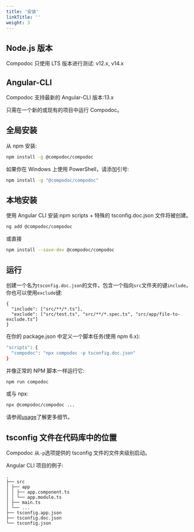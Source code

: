 ```yaml
---
title: '安装'
linkTitle: ''
weight: 3
---
```


## Node.js 版本

Compodoc 只使用 LTS 版本进行测试: v12.x, v14.x

## Angular-CLI

Compodoc 支持最新的 Angular-CLI 版本:13.x

只需在一个新的或现有的项目中运行 Compodoc。

## 全局安装

从 npm 安装:

```bash
npm install -g @compodoc/compodoc
```

如果你在 Windows 上使用 PowerShell，请添加引号:

```bash
npm install -g "@compodoc/compodoc"
```

## 本地安装

使用 Angular CLI 安装:npm scripts + 特殊的 tsconfig.doc.json 文件将被创建。

```bash
ng add @compodoc/compodoc
```

或直接

```bash
npm install --save-dev @compodoc/compodoc
```

## 运行

创建一个名为`tsconfig.doc.json`的文件，包含一个指向`src`文件夹的键`include`，你也可以使用`exclude`键:

```
{
  "include": ["src/**/*.ts"],
  "exclude": ["src/test.ts", "src/**/*.spec.ts", "src/app/file-to-exclude.ts"]
}
```

在你的 package.json 中定义一个脚本任务(使用 npm 6.x):

```bash
"scripts": {
  "compodoc": "npx compodoc -p tsconfig.doc.json"
}
```

并像正常的 NPM 脚本一样运行它:

```bash
npm run compodoc
```

或与 npx:

```bash
npx @compodoc/compodoc ...
```

请参阅[usage](./usage.md)了解更多细节。

## tsconfig 文件在代码库中的位置

Compodoc 从`-p`选项提供的 tsconfig 文件的文件夹级别启动。

Angular CLI 项目的例子:

```
.
├── src
│ ├── app
│ │ ├── app.component.ts
│ │ └── app.module.ts
│ ├── main.ts
│ └── ...
├── tsconfig.app.json
├── tsconfig.doc.json
└── tsconfig.json
```
